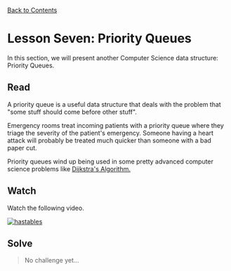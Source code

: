 [Back to Contents](https://github.com/coding-boot-camp/cs-technical-curriculum/tree/master/async-content)

# Lesson Seven: Priority Queues

In this section, we will present another Computer Science data structure: Priority Queues.

## Read

A priority queue is a useful data structure that deals with the problem that "some stuff should come before other stuff".

Emergency rooms treat incoming patients with a priority queue where they triage the severity of the patient's emergency. Someone having a heart attack will probably be treated much quicker than someone with a bad paper cut.

Priority queues wind up being used in some pretty advanced computer science problems like  [Dijkstra's Algorithm.](https://en.wikipedia.org/wiki/Dijkstra%27s_algorithm)

## Watch

Watch the following video.

[![hastables](http://img.youtube.com/vi/qXdt1AHMB2o/0.jpg)](https://youtu.be/qXdt1AHMB2o  "hashtables")


## Solve

 
> No challenge yet...

